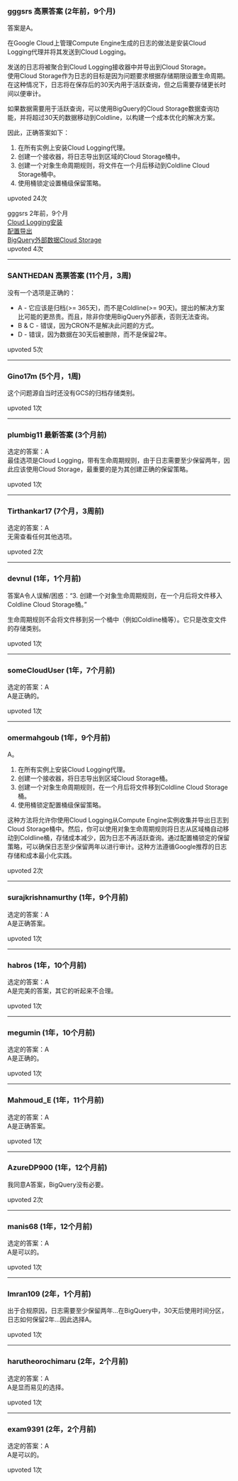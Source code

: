 ### gggsrs 高票答案 (2年前，9个月)  
  答案是A。
    
  在Google Cloud上管理Compute Engine生成的日志的做法是安装Cloud Logging代理并将其发送到Cloud Logging。
    
  发送的日志将被聚合到Cloud Logging接收器中并导出到Cloud Storage。  
  使用Cloud Storage作为日志的目标是因为问题要求根据存储期限设置生命周期。  
  在这种情况下，日志将在保存后的30天内用于活跃查询，但之后需要存储更长时间以便审计。
    
  如果数据需要用于活跃查询，可以使用BigQuery的Cloud Storage数据查询功能，并将超过30天的数据移动到Coldline，以构建一个成本优化的解决方案。
    
  因此，正确答案如下：  
  1. 在所有实例上安装Cloud Logging代理。  
  2. 创建一个接收器，将日志导出到区域的Cloud Storage桶中。  
  3. 创建一个对象生命周期规则，将文件在一个月后移动到Coldline Cloud Storage桶中。  
  4. 使用桶锁定设置桶级保留策略。
      
  upvoted 24次
    
  gggsrs 2年前，9个月  
  [Cloud Logging安装](https://cloud.google.com/logging/docs/agent/logging/installation)  
  [配置导出](https://cloud.google.com/logging/docs/export/configure_export_v2)  
  [BigQuery外部数据Cloud Storage](https://cloud.google.com/bigquery/external-data-cloud-storage)    
  upvoted 4次
  
  ---
  
  ### SANTHEDAN 高票答案 (11个月，3周)  
  没有一个选项是正确的：
  
  - A - 它应该是归档(>= 365天)，而不是Coldline(>= 90天)。提出的解决方案比可能的更昂贵。而且，除非你使用BigQuery外部表，否则无法查询。
  - B & C - 错误，因为CRON不是解决此问题的方式。
  - D - 错误，因为数据在30天后被删除，而不是保留2年。
    
  upvoted 5次
  
  ---
  
  ### Gino17m (5个月，1周)  
  这个问题源自当时还没有GCS的归档存储类别。
    
  upvoted 1次
  
  ---
  
  ### plumbig11 最新答案 (3个月前)  
  选定的答案：A    
  最佳选项是Cloud Logging，带有生命周期规则，由于日志需要至少保留两年，因此应该使用Cloud Storage，最重要的是为其创建正确的保留策略。
    
  upvoted 1次
  
  ---
  
  ### Tirthankar17 (7个月，3周前)  
  选定的答案：A    
  无需查看任何其他选项。
    
  upvoted 2次
  
  ---
  
  ### devnul (1年，1个月前)  
  答案A令人误解/困惑：“3. 创建一个对象生命周期规则，在一个月后将文件移入Coldline Cloud Storage桶。”
    
  生命周期规则不会将文件移到另一个桶中（例如Coldline桶等）。它只是改变文件的存储类别。
    
  upvoted 1次
  
  ---
  
  ### someCloudUser (1年，7个月前)  
  选定的答案：A    
  A是正确的。
    
  upvoted 1次
  
  ---
  
  ### omermahgoub (1年，9个月前)  
  A。    
  1. 在所有实例上安装Cloud Logging代理。    
  2. 创建一个接收器，将日志导出到区域Cloud Storage桶。    
  3. 创建一个对象生命周期规则，在一个月后将文件移到Coldline Cloud Storage桶。    
  4. 使用桶锁定配置桶级保留策略。
    
  这种方法将允许你使用Cloud Logging从Compute Engine实例收集并导出日志到Cloud Storage桶中。然后，你可以使用对象生命周期规则将日志从区域桶自动移动到Coldline桶，存储成本减少，因为日志不再活跃查询。通过配置桶锁定的保留策略，可以确保日志至少保留两年以进行审计。这种方法遵循Google推荐的日志存储和成本最小化实践。
    
  upvoted 2次
  
  ---
  
  ### surajkrishnamurthy (1年，9个月前)  
  选定的答案：A    
  A是正确答案。
    
  upvoted 1次
  
  ---
  
  ### habros (1年，10个月前)  
  选定的答案：A    
  A是完美的答案，其它的听起来不合理。
    
  upvoted 1次
  
  ---
  
  ### megumin (1年，10个月前)  
  选定的答案：A    
  A是正确的。
    
  upvoted 1次
  
  ---
  
  ### Mahmoud_E (1年，11个月前)  
  选定的答案：A    
  A是正确答案。
    
  upvoted 1次
  
  ---
  
  ### AzureDP900 (1年，12个月前)  
  我同意A答案，BigQuery没有必要。
    
  upvoted 2次
  
  ---
  
  ### manis68 (1年，12个月前)  
  选定的答案：A    
  A是可以的。
    
  upvoted 1次
  
  ---
  
  ### Imran109 (2年，1个月前)  
  出于合规原因，日志需要至少保留两年...在BigQuery中，30天后使用时间分区，日志如何保留2年...因此选择A。
    
  upvoted 1次
  
  ---
  
  ### harutheorochimaru (2年，2个月前)  
  选定的答案：A    
  A是显而易见的选择。
    
  upvoted 1次
  
  ---
  
  ### exam9391 (2年，2个月前)  
  选定的答案：A    
  A是可以的。
    
  upvoted 1次
  